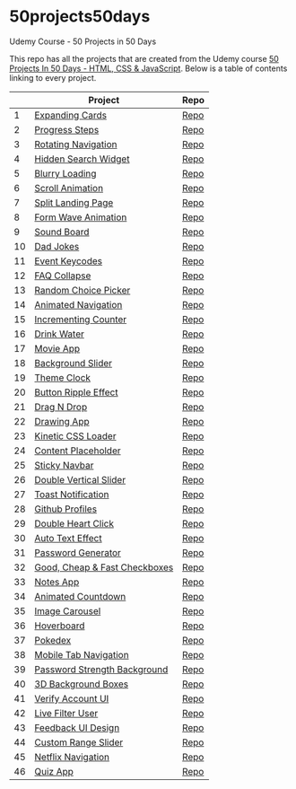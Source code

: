 # 50projects50days

Udemy Course - 50 Projects in 50 Days

This repo has all the projects that are created from the Udemy course
[50 Projects In 50 Days - HTML, CSS & JavaScript](https://www.udemy.com/share/103Pv23@PMKLRQODgR-8_GjGFKhdZscOF2lVU3ZLnBPERiQpUHjRw8xw2z0INoojsLcK2B7m/).
Below is a table of contents linking to every project.

|     | Project                                                                                                                      | Repo                                                                                                 |
| --- | ---------------------------------------------------------------------------------------------------------------------------- | ---------------------------------------------------------------------------------------------------- |
| 1   | [Expanding Cards](https://haylzrandom.github.io/50projects-html-css-js/expanding-cards/index.html)                           | [Repo](https://github.com/HaylzRandom/50projects-html-css-js/tree/main/expanding-cards)              |
| 2   | [Progress Steps](https://haylzrandom.github.io/50projects-html-css-js/progress-steps/index.html)                             | [Repo](https://github.com/HaylzRandom/50projects-html-css-js/tree/main/progress-steps)               |
| 3   | [Rotating Navigation](https://haylzrandom.github.io/50projects-html-css-js/rotating-navigation/index.html)                   | [Repo](https://github.com/HaylzRandom/50projects-html-css-js/tree/main/rotating-navigation)          |
| 4   | [Hidden Search Widget](https://haylzrandom.github.io/50projects-html-css-js/hidden-search-widget/index.html)                 | [Repo](https://github.com/HaylzRandom/50projects-html-css-js/tree/main/hidden-search-widget)         |
| 5   | [Blurry Loading](https://haylzrandom.github.io/50projects-html-css-js/blurry-loading/index.html)                             | [Repo](https://github.com/HaylzRandom/50projects-html-css-js/tree/main/blurry-loading)               |
| 6   | [Scroll Animation](https://haylzrandom.github.io/50projects-html-css-js/scroll-animation/index.html)                         | [Repo](https://github.com/HaylzRandom/50projects-html-css-js/tree/main/scroll-animation)             |
| 7   | [Split Landing Page](https://haylzrandom.github.io/50projects-html-css-js/split-landing-page/index.html)                     | [Repo](https://github.com/HaylzRandom/50projects-html-css-js/tree/main/split-landing-page)           |
| 8   | [Form Wave Animation](https://haylzrandom.github.io/50projects-html-css-js/form-wave-animation/index.html)                   | [Repo](https://github.com/HaylzRandom/50projects-html-css-js/tree/main/form-wave-animation)          |
| 9   | [Sound Board](https://haylzrandom.github.io/50projects-html-css-js/sound-board/index.html)                                   | [Repo](https://github.com/HaylzRandom/50projects-html-css-js/tree/main/sound-board)                  |
| 10  | [Dad Jokes](https://haylzrandom.github.io/50projects-html-css-js/dad-jokes/index.html)                                       | [Repo](https://github.com/HaylzRandom/50projects-html-css-js/tree/main/dad-jokes)                    |
| 11  | [Event Keycodes](https://haylzrandom.github.io/50projects-html-css-js/event-keycodes/index.html)                             | [Repo](https://github.com/HaylzRandom/50projects-html-css-js/tree/main/event-keycodes)               |
| 12  | [FAQ Collapse](https://haylzrandom.github.io/50projects-html-css-js/faq-collapse/index.html)                                 | [Repo](https://github.com/HaylzRandom/50projects-html-css-js/tree/main/faq-collapse)                 |
| 13  | [Random Choice Picker](https://haylzrandom.github.io/50projects-html-css-js/random-choice-picker/index.html)                 | [Repo](https://github.com/HaylzRandom/50projects-html-css-js/tree/main/random-choice-picker)         |
| 14  | [Animated Navigation](https://haylzrandom.github.io/50projects-html-css-js/animated-navigation/index.html)                   | [Repo](https://github.com/HaylzRandom/50projects-html-css-js/tree/main/animated-navigation)          |
| 15  | [Incrementing Counter](https://haylzrandom.github.io/50projects-html-css-js/incrementing-counter/index.html)                 | [Repo](https://github.com/HaylzRandom/50projects-html-css-js/tree/main/incrementing-counter)         |
| 16  | [Drink Water](https://haylzrandom.github.io/50projects-html-css-js/drink-water/index.html)                                   | [Repo](https://github.com/HaylzRandom/50projects-html-css-js/tree/main/drink-water)                  |
| 17  | [Movie App](https://haylzrandom.github.io/50projects-html-css-js/movie-app/index.html)                                       | [Repo](https://github.com/HaylzRandom/50projects-html-css-js/tree/main/movie-app)                    |
| 18  | [Background Slider](https://haylzrandom.github.io/50projects-html-css-js/background-slider/index.html)                       | [Repo](https://github.com/HaylzRandom/50projects-html-css-js/tree/main/background-slider)            |
| 19  | [Theme Clock](https://haylzrandom.github.io/50projects-html-css-js/theme-clock/index.html)                                   | [Repo](https://github.com/HaylzRandom/50projects-html-css-js/tree/main/theme-clock)                  |
| 20  | [Button Ripple Effect](https://haylzrandom.github.io/50projects-html-css-js/button-ripple-effect/index.html)                 | [Repo](https://github.com/HaylzRandom/50projects-html-css-js/tree/main/button-ripple-effect)         |
| 21  | [Drag N Drop](https://haylzrandom.github.io/50projects-html-css-js/drag-n-drop/index.html)                                   | [Repo](https://github.com/HaylzRandom/50projects-html-css-js/tree/main/drag-n-drop)                  |
| 22  | [Drawing App](https://haylzrandom.github.io/50projects-html-css-js/drawing-app/index.html)                                   | [Repo](https://github.com/HaylzRandom/50projects-html-css-js/tree/main/drawing-app)                  |
| 23  | [Kinetic CSS Loader](https://haylzrandom.github.io/50projects-html-css-js/kinetic-css-loader/index.html)                     | [Repo](https://github.com/HaylzRandom/50projects-html-css-js/tree/main/kinetic-css-loader)           |
| 24  | [Content Placeholder](https://haylzrandom.github.io/50projects-html-css-js/content-placeholder/index.html)                   | [Repo](https://github.com/HaylzRandom/50projects-html-css-js/tree/main/content-placeholder)          |
| 25  | [Sticky Navbar](https://haylzrandom.github.io/50projects-html-css-js/sticky-navbar/index.html)                               | [Repo](https://github.com/HaylzRandom/50projects-html-css-js/tree/main/sticky-navbar)                |
| 26  | [Double Vertical Slider](https://haylzrandom.github.io/50projects-html-css-js/double-vertical-slider/index.html)             | [Repo](https://github.com/HaylzRandom/50projects-html-css-js/tree/main/double-vertical-slider)       |
| 27  | [Toast Notification](https://haylzrandom.github.io/50projects-html-css-js/toast-notification/index.html)                     | [Repo](https://github.com/HaylzRandom/50projects-html-css-js/tree/main/toast-notification)           |
| 28  | [Github Profiles](https://haylzrandom.github.io/50projects-html-css-js/github-profiles/index.html)                           | [Repo](https://github.com/HaylzRandom/50projects-html-css-js/tree/main/github-profiles)              |
| 29  | [Double Heart Click](https://haylzrandom.github.io/50projects-html-css-js/double-heart-click/index.html)                     | [Repo](https://github.com/HaylzRandom/50projects-html-css-js/tree/main/double-heart-click)           |
| 30  | [Auto Text Effect](https://haylzrandom.github.io/50projects-html-css-js/auto-text-effect/index.html)                         | [Repo](https://github.com/HaylzRandom/50projects-html-css-js/tree/main/auto-text-effect)             |
| 31  | [Password Generator](https://haylzrandom.github.io/50projects-html-css-js/password-generator/index.html)                     | [Repo](https://github.com/HaylzRandom/50projects-html-css-js/tree/main/password-generator)           |
| 32  | [Good, Cheap & Fast Checkboxes](https://haylzrandom.github.io/50projects-html-css-js/good-cheap-fast-checkboxes/index.html)  | [Repo](https://github.com/HaylzRandom/50projects-html-css-js/tree/main/good-cheap-fast-checkboxes)   |
| 33  | [Notes App](https://haylzrandom.github.io/50projects-html-css-js/notes-app/index.html)                                       | [Repo](https://github.com/HaylzRandom/50projects-html-css-js/tree/main/notes-app)                    |
| 34  | [Animated Countdown](https://haylzrandom.github.io/50projects-html-css-js/animated-countdown/index.html)                     | [Repo](https://github.com/HaylzRandom/50projects-html-css-js/tree/main/animated-countdown)           |
| 35  | [Image Carousel](https://haylzrandom.github.io/50projects-html-css-js/image-carousel/index.html)                             | [Repo](https://github.com/HaylzRandom/50projects-html-css-js/tree/main/image-carousel)               |
| 36  | [Hoverboard](https://haylzrandom.github.io/50projects-html-css-js/hoverboard/index.html)                                     | [Repo](https://github.com/HaylzRandom/50projects-html-css-js/tree/main/hoverboard)                   |
| 37  | [Pokedex](https://haylzrandom.github.io/50projects-html-css-js/pokedex/index.html)                                           | [Repo](https://github.com/HaylzRandom/50projects-html-css-js/tree/main/pokedex)                      |
| 38  | [Mobile Tab Navigation](https://haylzrandom.github.io/50projects-html-css-js/mobile-tab-navigation/index.html)               | [Repo](https://github.com/HaylzRandom/50projects-html-css-js/tree/main/mobile-tab-navigation)        |
| 39  | [Password Strength Background](https://haylzrandom.github.io/50projects-html-css-js/password-strength-background/index.html) | [Repo](https://github.com/HaylzRandom/50projects-html-css-js/tree/main/password-strength-background) |
| 40  | [3D Background Boxes](https://haylzrandom.github.io/50projects-html-css-js/3d-background-boxes/index.html)                   | [Repo](https://github.com/HaylzRandom/50projects-html-css-js/tree/main/3d-background-boxes)          |
| 41  | [Verify Account UI](https://haylzrandom.github.io/50projects-html-css-js/verify-account-ui/index.html)                       | [Repo](https://github.com/HaylzRandom/50projects-html-css-js/tree/main/verify-account-ui)            |
| 42  | [Live Filter User](https://haylzrandom.github.io/50projects-html-css-js/live-filter-user/index.html)                         | [Repo](https://github.com/HaylzRandom/50projects-html-css-js/tree/main/live-filter-user)             |
| 43  | [Feedback UI Design](https://haylzrandom.github.io/50projects-html-css-js/feedback-ui-design/index.html)                     | [Repo](https://github.com/HaylzRandom/50projects-html-css-js/tree/main/feedback-ui-design)           |
| 44  | [Custom Range Slider](https://haylzrandom.github.io/50projects-html-css-js/custom-range-slider/index.html)                   | [Repo](https://github.com/HaylzRandom/50projects-html-css-js/tree/main/custom-range-slider)          |
| 45  | [Netflix Navigation](https://haylzrandom.github.io/50projects-html-css-js/netflix-navigation/index.html)                     | [Repo](https://github.com/HaylzRandom/50projects-html-css-js/tree/main/netflix-navigation)           |
| 46  | [Quiz App](https://haylzrandom.github.io/50projects-html-css-js/quiz-app/index.html)                                         | [Repo](https://github.com/HaylzRandom/50projects-html-css-js/tree/main/quiz-app)                     |
